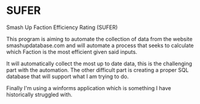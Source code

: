 # SUFER

Smash Up Faction Efficiency Rating (SUFER)

This program is aiming to automate the collection of data from the website smashupdatabase.com and will automate a process that seeks to
calculate which Faction is the most efficient given said inputs.

It will automatically collect the most up to date data, this is the challenging part with the automation. The other difficult part is creating a proper SQL database
that will support what I am trying to do.

Finally I'm using a winforms application which is something I have historically struggled with.
